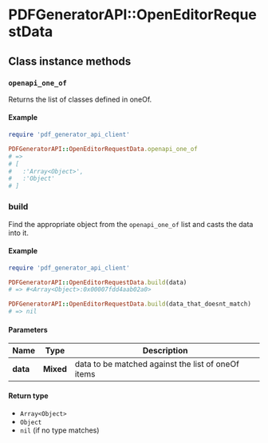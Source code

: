 # PDFGeneratorAPI::OpenEditorRequestData

## Class instance methods

### `openapi_one_of`

Returns the list of classes defined in oneOf.

#### Example

```ruby
require 'pdf_generator_api_client'

PDFGeneratorAPI::OpenEditorRequestData.openapi_one_of
# =>
# [
#   :'Array<Object>',
#   :'Object'
# ]
```

### build

Find the appropriate object from the `openapi_one_of` list and casts the data into it.

#### Example

```ruby
require 'pdf_generator_api_client'

PDFGeneratorAPI::OpenEditorRequestData.build(data)
# => #<Array<Object>:0x00007fdd4aab02a0>

PDFGeneratorAPI::OpenEditorRequestData.build(data_that_doesnt_match)
# => nil
```

#### Parameters

| Name | Type | Description |
| ---- | ---- | ----------- |
| **data** | **Mixed** | data to be matched against the list of oneOf items |

#### Return type

- `Array<Object>`
- `Object`
- `nil` (if no type matches)

